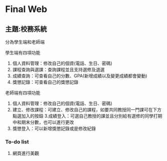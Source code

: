 # Final Web
## 主題:校務系統
分為學生端和老師端

學生端有四項功能
1. 個人資料管理：修改自己的個資(電話、生日、密碼)
2. 課程查詢與選課：查詢課程並且支持選修及退選
3. 成績查詢：可查看自己的分數、GPA(新增成績以及變更成績都會變動)
4. 獎懲記錄：可查看自己的獎懲記錄

老師端有四項功能
1. 個人資料管理：修改自己的個資(電話、生日、密碼)
2. 建立、修改課程：可建立、修改自己的課程，如要共同教授同一門課可在下方點選加入的按鈕
3.成績登入：可選自己教授的課並且分別給有選修的同學打期中和期末分數，也可以進行更改
4. 獎懲登入：可以新增獎懲記錄或是修改紀錄

### To-do list
1. 網頁進行美觀